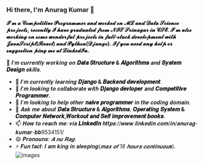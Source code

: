 ### Hi there, I'm Anurag Kumar 👋

**𝓘’𝓶 𝓪 𝓒𝓸𝓶𝓹𝓮𝓽𝓲𝓽𝓲𝓿𝓮 𝓟𝓻𝓸𝓰𝓻𝓪𝓶𝓶𝓮𝓻 𝓪𝓷𝓭 𝔀𝓸𝓻𝓴𝓮𝓭 𝓸𝓷 𝓜𝓛 𝓪𝓷𝓭 𝓓𝓪𝓽𝓪 𝓢𝓬𝓲𝓮𝓷𝓬𝓮 𝓹𝓻𝓸𝓳𝓮𝓬𝓽𝓼, 𝓻𝓮𝓬𝓮𝓷𝓽𝓵𝔂 𝓘 𝓱𝓪𝓿𝓮 𝓰𝓻𝓪𝓭𝓾𝓪𝓽𝓮𝓭 𝓯𝓻𝓸𝓶 𝓝𝓘𝓣 𝓢𝓻𝓲𝓷𝓪𝓰𝓪𝓻 𝓲𝓷 𝓒𝓢𝓔. 𝓘’𝓶 𝓪𝓵𝓼𝓸 𝔀𝓸𝓻𝓴𝓲𝓷𝓰 𝓸𝓷 𝓼𝓸𝓶𝓮 𝔀𝓸𝓷𝓭𝓮𝓻𝓯𝓾𝓵 𝓹𝓻𝓸𝓳𝓮𝓬𝓽𝓼 𝓲𝓷 𝓯𝓾𝓵𝓵-𝓼𝓽𝓪𝓬𝓴 𝓭𝓮𝓿𝓮𝓵𝓸𝓹𝓶𝓮𝓷𝓽 𝔀𝓲𝓽𝓱 𝓙𝓪𝓿𝓪𝓢𝓬𝓻𝓲𝓹𝓽(𝓡𝓮𝓪𝓬𝓽) 𝓪𝓷𝓭 𝓟𝔂𝓽𝓱𝓸𝓷(𝓓𝓳𝓪𝓷𝓰𝓸). 𝓘𝓯 𝔂𝓸𝓾 𝓷𝓮𝓮𝓭 𝓪𝓷𝔂 𝓱𝓮𝓵𝓹 𝓸𝓻 𝓼𝓾𝓰𝓰𝓮𝓼𝓽𝓲𝓸𝓷 𝓹𝓲𝓷𝓰 𝓶𝓮 𝓪𝓽  𝓛𝓲𝓷𝓴𝓮𝓭𝓘𝓷.**

🔭 𝑰’𝒎 𝒄𝒖𝒓𝒓𝒆𝒏𝒕𝒍𝒚 𝒘𝒐𝒓𝒌𝒊𝒏𝒈 𝒐𝒏 **𝑫𝒂𝒕𝒂 𝑺𝒕𝒓𝒖𝒄𝒕𝒖𝒓𝒆 & 𝑨𝒍𝒈𝒐𝒓𝒊𝒕𝒉𝒎𝒔** 𝒂𝒏𝒅 **𝑺𝒚𝒔𝒕𝒆𝒎 𝑫𝒆𝒔𝒊𝒈𝒏** 𝒔𝒌𝒊𝒍𝒍𝒔.
- 🌱 𝑰’𝒎 𝒄𝒖𝒓𝒓𝒆𝒏𝒕𝒍𝒚 𝒍𝒆𝒂𝒓𝒏𝒊𝒏𝒈 **𝑫𝒋𝒂𝒏𝒈𝒐 & 𝑩𝒂𝒄𝒌𝒆𝒏𝒅 𝒅𝒆𝒗𝒆𝒍𝒐𝒑𝒎𝒆𝒏𝒕**.
- 👯 𝑰’𝒎 𝒍𝒐𝒐𝒌𝒊𝒏𝒈 𝒕𝒐 𝒄𝒐𝒍𝒍𝒂𝒃𝒐𝒓𝒂𝒕𝒆 𝒘𝒊𝒕𝒉 **𝑫𝒋𝒂𝒏𝒈𝒐 𝒅𝒆𝒗𝒍𝒐𝒑𝒆𝒓** 𝒂𝒏𝒅 **𝑪𝒐𝒎𝒑𝒆𝒕𝒊𝒕𝒊𝒗𝒆 𝑷𝒓𝒐𝒈𝒓𝒂𝒎𝒎𝒆𝒓.**
- 🤔 𝑰’𝒎 𝒍𝒐𝒐𝒌𝒊𝒏𝒈 𝒕𝒐 𝒉𝒆𝒍𝒑 𝒐𝒕𝒉𝒆𝒓 **𝒏𝒂𝒊𝒗𝒆 𝒑𝒓𝒐𝒈𝒓𝒂𝒎𝒎𝒆𝒓** 𝒊𝒏 𝒕𝒉𝒆 𝒄𝒐𝒅𝒊𝒏𝒈 𝒅𝒐𝒎𝒂𝒊𝒏.
- 💬 𝑨𝒔𝒌 𝒎𝒆 𝒂𝒃𝒐𝒖𝒕 **𝑫𝒂𝒕𝒂 𝑺𝒕𝒓𝒖𝒄𝒕𝒖𝒓𝒆 & 𝑨𝒍𝒈𝒐𝒓𝒊𝒕𝒉𝒎𝒔**, **𝑶𝒑𝒆𝒓𝒂𝒕𝒊𝒏𝒈** **𝑺𝒚𝒔𝒕𝒆𝒎 & 𝑪𝒐𝒎𝒑𝒖𝒕𝒆𝒓 𝑵𝒆𝒕𝒘𝒐𝒓𝒌,𝑾𝒐𝒓𝒌𝒐𝒖𝒕 𝒂𝒏𝒅 𝑺𝒆𝒍𝒇 𝒊𝒎𝒑𝒓𝒐𝒗𝒆𝒎𝒆𝒏𝒕 𝒃𝒐𝒐𝒌𝒔.**
- 📫 𝑯𝒐𝒘 𝒕𝒐 𝒓𝒆𝒂𝒄𝒉 𝒎𝒆: 𝒗𝒊𝒂 **𝑳𝒊𝒏𝒌𝒆𝒅𝑰𝒏** 𝒉𝒕𝒕𝒑𝒔://𝒘𝒘𝒘.𝒍𝒊𝒏𝒌𝒆𝒅𝒊𝒏.𝒄𝒐𝒎/𝒊𝒏/𝒂𝒏𝒖𝒓𝒂𝒈-𝒌𝒖𝒎𝒂𝒓-𝒃𝒃9534151/
- 😄 𝑷𝒓𝒐𝒏𝒐𝒖𝒏𝒔: *𝑨 𝒏𝒖 𝑹𝒂𝒈*.
- ⚡ 𝑭𝒖𝒏 𝒇𝒂𝒄𝒕: 𝑰 𝒂𝒎 𝒌𝒊𝒏𝒈 𝒊𝒏 𝒔𝒍𝒆𝒆𝒑𝒊𝒏𝒈(*𝒎𝒂𝒙 𝒐𝒇 18 𝒉𝒐𝒖𝒓𝒔 𝒄𝒐𝒏𝒕𝒊𝒏𝒖𝒐𝒖*𝒔).
![images](https://user-images.githubusercontent.com/41445611/97724724-49a72d00-1af3-11eb-8b53-f7da2c3c1307.jpeg)
